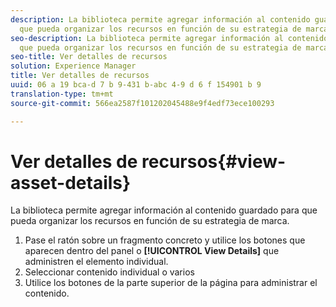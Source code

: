 ```yaml
---
description: La biblioteca permite agregar información al contenido guardado para
  que pueda organizar los recursos en función de su estrategia de marca.
seo-description: La biblioteca permite agregar información al contenido guardado para
  que pueda organizar los recursos en función de su estrategia de marca.
seo-title: Ver detalles de recursos
solution: Experience Manager
title: Ver detalles de recursos
uuid: 06 a 19 bca-d 7 b 9-431 b-abc 4-9 d 6 f 154901 b 9
translation-type: tm+mt
source-git-commit: 566ea2587f101202045488e9f4edf73ece100293

---
```



# Ver detalles de recursos{#view-asset-details}

La biblioteca permite agregar información al contenido guardado para que pueda organizar los recursos en función de su estrategia de marca.

1. Pase el ratón sobre un fragmento concreto y utilice los botones que aparecen dentro del panel o **[!UICONTROL View Details]** que administren el elemento individual.
1. Seleccionar contenido individual o varios
1. Utilice los botones de la parte superior de la página para administrar el contenido.
